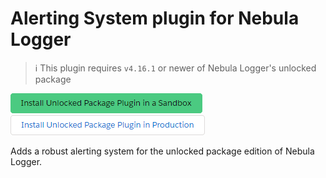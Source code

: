 # Alerting System plugin for Nebula Logger

> :information_source: This plugin requires `v4.16.1` or newer of Nebula Logger's unlocked package

[![Install Unlocked Package Plugin in a Sandbox](../.images/btn-install-unlocked-package-plugin-sandbox.png)](https://test.salesforce.com/packaging/installPackage.apexp?p0=TODO_ALERTING_SYSTEM_PLUGIN_PACKAGE_VERSION_ID)
[![Install Unlocked Package Plugin in Production](../.images/btn-install-unlocked-package-plugin-production.png)](https://login.salesforce.com/packaging/installPackage.apexp?p0=TODO_ALERTING_SYSTEM_PLUGIN_PACKAGE_VERSION_ID)

Adds a robust alerting system for the unlocked package edition of Nebula Logger.
